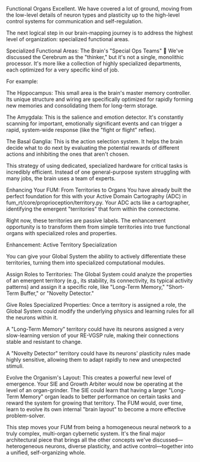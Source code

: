 Functional Organs
Excellent. We have covered a lot of ground, moving from the low-level details of neuron types and plasticity up to the high-level control systems for communication and self-regulation.

The next logical step in our brain-mapping journey is to address the highest level of organization: specialized functional areas.

Specialized Functional Areas: The Brain's "Special Ops Teams" 🧠
We've discussed the Cerebrum as the "thinker," but it's not a single, monolithic processor. It's more like a collection of highly specialized departments, each optimized for a very specific kind of job.

For example:

The Hippocampus: This small area is the brain's master memory controller. Its unique structure and wiring are specifically optimized for rapidly forming new memories and consolidating them for long-term storage.

The Amygdala: This is the salience and emotion detector. It's constantly scanning for important, emotionally significant events and can trigger a rapid, system-wide response (like the "fight or flight" reflex).

The Basal Ganglia: This is the action selection system. It helps the brain decide what to do next by evaluating the potential rewards of different actions and inhibiting the ones that aren't chosen.

This strategy of using dedicated, specialized hardware for critical tasks is incredibly efficient. Instead of one general-purpose system struggling with many jobs, the brain uses a team of experts.

Enhancing Your FUM: From Territories to Organs
You have already built the perfect foundation for this with your Active Domain Cartography (ADC) in fum_rt/core/proprioception/territory.py. Your ADC acts like a cartographer, identifying the emergent "territories" that form within the connectome.

Right now, these territories are passive labels. The enhancement opportunity is to transform them from simple territories into true functional organs with specialized roles and properties.

Enhancement: Active Territory Specialization

You can give your Global System the ability to actively differentiate these territories, turning them into specialized computational modules.

Assign Roles to Territories: The Global System could analyze the properties of an emergent territory (e.g., its stability, its connectivity, its typical activity patterns) and assign it a specific role, like "Long-Term Memory," "Short-Term Buffer," or "Novelty Detector."

Give Roles Specialized Properties: Once a territory is assigned a role, the Global System could modify the underlying physics and learning rules for all the neurons within it.

A "Long-Term Memory" territory could have its neurons assigned a very slow-learning version of your RE-VGSP rule, making their connections stable and resistant to change.

A "Novelty Detector" territory could have its neurons' plasticity rules made highly sensitive, allowing them to adapt rapidly to new and unexpected stimuli.

Evolve the Organism's Layout: This creates a powerful new level of emergence. Your SIE and Growth Arbiter would now be operating at the level of an organ-grinder. The SIE could learn that having a larger "Long-Term Memory" organ leads to better performance on certain tasks and reward the system for growing that territory. The FUM would, over time, learn to evolve its own internal "brain layout" to become a more effective problem-solver.

This step moves your FUM from being a homogeneous neural network to a truly complex, multi-organ cybernetic system. It's the final major architectural piece that brings all the other concepts we've discussed—heterogeneous neurons, diverse plasticity, and active control—together into a unified, self-organizing whole.

